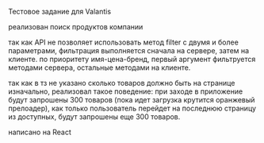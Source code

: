 Тестовое задание для Valantis

реализован поиск продуктов компании

так как API не позволяет использовать метод filter с двумя и более параметрами, фильтрация выполняется сначала на сервере, затем на клиенте.
по приоритету имя-цена-бренд, первый аргумент фильтруется методами сервера, остальные методами на клиенте.

так как в тз не указано сколько товаров должно быть на странице изначально, реализовал такое поведение:
при заходе в приложение будут запрошены 300 товаров (пока идет загрузка крутится оранжевый прелоадер),
как только пользователь перейдет на последнюю страницу из доступных, будут запрошены еще 300 товаров.

написано на React
